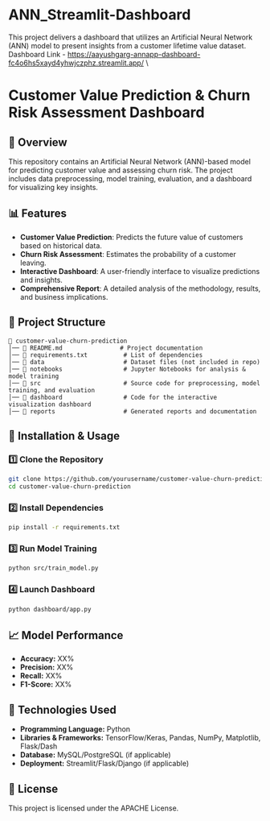 # ANN_Streamlit-Dashboard

This project delivers a dashboard that utilizes an Artificial Neural Network (ANN) model to present insights from a customer lifetime value dataset. Dashboard Link - https://aayushgarg-annapp-dashboard-fc4o6hs5xayd4yhwjczphz.streamlit.app/
\
# Customer Value Prediction & Churn Risk Assessment Dashboard

## 📌 Overview
This repository contains an Artificial Neural Network (ANN)-based model for predicting customer value and assessing churn risk. The project includes data preprocessing, model training, evaluation, and a dashboard for visualizing key insights.

## 📊 Features
- **Customer Value Prediction**: Predicts the future value of customers based on historical data.
- **Churn Risk Assessment**: Estimates the probability of a customer leaving.
- **Interactive Dashboard**: A user-friendly interface to visualize predictions and insights.
- **Comprehensive Report**: A detailed analysis of the methodology, results, and business implications.

## 📂 Project Structure
```
📁 customer-value-churn-prediction
│── 📄 README.md                # Project documentation
│── 📄 requirements.txt          # List of dependencies
│── 📂 data                      # Dataset files (not included in repo)
│── 📂 notebooks                 # Jupyter Notebooks for analysis & model training
│── 📂 src                       # Source code for preprocessing, model training, and evaluation
│── 📂 dashboard                 # Code for the interactive visualization dashboard
│── 📂 reports                   # Generated reports and documentation
```

## 🚀 Installation & Usage
### 1️⃣ Clone the Repository
```sh
git clone https://github.com/yourusername/customer-value-churn-prediction.git
cd customer-value-churn-prediction
```

### 2️⃣ Install Dependencies
```sh
pip install -r requirements.txt
```

### 3️⃣ Run Model Training
```sh
python src/train_model.py
```

### 4️⃣ Launch Dashboard
```sh
python dashboard/app.py
```

## 📈 Model Performance
- **Accuracy:** XX%
- **Precision:** XX%
- **Recall:** XX%
- **F1-Score:** XX%

## 📌 Technologies Used
- **Programming Language:** Python
- **Libraries & Frameworks:** TensorFlow/Keras, Pandas, NumPy, Matplotlib, Flask/Dash
- **Database:** MySQL/PostgreSQL (if applicable)
- **Deployment:** Streamlit/Flask/Django (if applicable)


## 📜 License
This project is licensed under the APACHE License.

